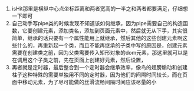 1. isHit那里是横纵中心点坐标距离和两者宽高的一半之和两者都要满足，仔细想一下即可
2. 自己动手写pipe类的时候发现不知道该如何继承，因为pipe需要自己的构造函数，它要创建元素，添加类名，添加到页面元素中，然后就无从下手，其实很简单，继承的话只要有一个属性能用上就继承，然后其他的这些创建元素啊这些什么的，再重新起一个类，而且不能再继承的子类中写的原因是，创建元素需要在创建类之前，因为父类需要传入矩形对象的dom元素，那这里就可以是在调用这个子类之前，先在页面上创建好元素，然后设置，
3. 再者就是定时器，最后整合到一个定时器会继承效率，像鸟的翅膀煽动和创建柱子这种特殊的需要单独用不同的定时器，因为他们的间隔时间较长，而在页面中移动元素，为了尽可能做的丝滑流畅间隔时间应该尽量的小